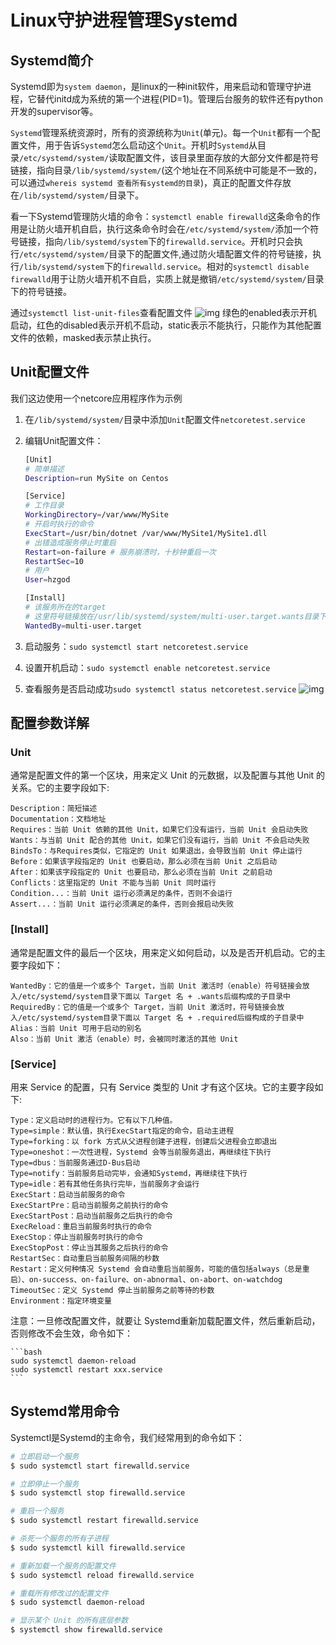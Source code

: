 # Linux守护进程管理Systemd

## Systemd简介

Systemd即为`system daemon`，是linux的一种init软件，用来启动和管理守护进程，它替代initd成为系统的第一个进程(PID=1)。管理后台服务的软件还有python开发的supervisor等。

`Systemd`管理系统资源时，所有的资源统称为`Unit`(单元)。每一个`Unit`都有一个配置文件，用于告诉`Systemd`怎么启动这个`Unit`。开机时`Systemd`从目录`/etc/systemd/system/`读取配置文件，该目录里面存放的大部分文件都是符号链接，指向目录`/lib/systemd/system/`(这个地址在不同系统中可能是不一致的，可以通过`whereis systemd 查看所有systemd的目录`)，真正的配置文件存放在`/lib/systemd/system/`目录下。


看一下Systemd管理防火墙的命令：`systemctl enable firewalld`这条命令的作用是让防火墙开机自启，执行这条命令时会在`/etc/systemd/system/`添加一个符号链接，指向`/lib/systemd/system`下的`firewalld.service`。开机时只会执行`/etc/systemd/system/`目录下的配置文件,通过防火墙配置文件的符号链接，执行`/lib/systemd/system`下的`firewalld.service`。相对的`systemctl disable firewalld`用于让防火墙开机不自启，实质上就是撤销`/etc/systemd/system/`目录下的符号链接。

通过`systemctl list-unit-files`查看配置文件
![img](http://cdn.go99.top/docs/other/linux/systemd1.png)
绿色的enabled表示开机启动，红色的disabled表示开机不启动，static表示不能执行，只能作为其他配置文件的依赖，masked表示禁止执行。

## Unit配置文件

我们这边使用一个netcore应用程序作为示例

1. 在`/lib/systemd/system/`目录中添加`Unit`配置文件`netcoretest.service`
1. 编辑Unit配置文件：

    ```bash
    [Unit]
    # 简单描述
    Description=run MySite on Centos

    [Service]
    # 工作目录
    WorkingDirectory=/var/www/MySite
    # 开启时执行的命令
    ExecStart=/usr/bin/dotnet /var/www/MySite1/MySite1.dll
    # 出错造成服务停止时重启
    Restart=on-failure # 服务崩溃时，十秒钟重启一次
    RestartSec=10
    # 用户
    User=hzgod

    [Install]
    # 该服务所在的target
    # 这里符号链接放在/usr/lib/systemd/system/multi-user.target.wants目录下
    WantedBy=multi-user.target
    ```
1. 启动服务：`sudo systemctl start netcoretest.service`
1. 设置开机启动：`sudo systemctl enable netcoretest.service`
1. 查看服务是否启动成功`sudo systemctl status netcoretest.service`
    ![img](http://cdn.go99.top/docs/other/linux/systemd2.png)

## 配置参数详解

### Unit
通常是配置文件的第一个区块，用来定义 Unit 的元数据，以及配置与其他 Unit 的关系。它的主要字段如下:

    Description：简短描述
    Documentation：文档地址
    Requires：当前 Unit 依赖的其他 Unit，如果它们没有运行，当前 Unit 会启动失败
    Wants：与当前 Unit 配合的其他 Unit，如果它们没有运行，当前 Unit 不会启动失败
    BindsTo：与Requires类似，它指定的 Unit 如果退出，会导致当前 Unit 停止运行
    Before：如果该字段指定的 Unit 也要启动，那么必须在当前 Unit 之后启动
    After：如果该字段指定的 Unit 也要启动，那么必须在当前 Unit 之前启动
    Conflicts：这里指定的 Unit 不能与当前 Unit 同时运行
    Condition...：当前 Unit 运行必须满足的条件，否则不会运行
    Assert...：当前 Unit 运行必须满足的条件，否则会报启动失败

### [Install]

通常是配置文件的最后一个区块，用来定义如何启动，以及是否开机启动。它的主要字段如下：

    WantedBy：它的值是一个或多个 Target，当前 Unit 激活时（enable）符号链接会放入/etc/systemd/system目录下面以 Target 名 + .wants后缀构成的子目录中
    RequiredBy：它的值是一个或多个 Target，当前 Unit 激活时，符号链接会放入/etc/systemd/system目录下面以 Target 名 + .required后缀构成的子目录中
    Alias：当前 Unit 可用于启动的别名
    Also：当前 Unit 激活（enable）时，会被同时激活的其他 Unit


### [Service]

用来 Service 的配置，只有 Service 类型的 Unit 才有这个区块。它的主要字段如下:

    Type：定义启动时的进程行为。它有以下几种值。
    Type=simple：默认值，执行ExecStart指定的命令，启动主进程
    Type=forking：以 fork 方式从父进程创建子进程，创建后父进程会立即退出
    Type=oneshot：一次性进程，Systemd 会等当前服务退出，再继续往下执行
    Type=dbus：当前服务通过D-Bus启动
    Type=notify：当前服务启动完毕，会通知Systemd，再继续往下执行
    Type=idle：若有其他任务执行完毕，当前服务才会运行
    ExecStart：启动当前服务的命令
    ExecStartPre：启动当前服务之前执行的命令
    ExecStartPost：启动当前服务之后执行的命令
    ExecReload：重启当前服务时执行的命令
    ExecStop：停止当前服务时执行的命令
    ExecStopPost：停止当其服务之后执行的命令
    RestartSec：自动重启当前服务间隔的秒数
    Restart：定义何种情况 Systemd 会自动重启当前服务，可能的值包括always（总是重启）、on-success、on-failure、on-abnormal、on-abort、on-watchdog
    TimeoutSec：定义 Systemd 停止当前服务之前等待的秒数
    Environment：指定环境变量

注意：一旦修改配置文件，就要让 Systemd重新加载配置文件，然后重新启动，否则修改不会生效，命令如下：

    ```bash
    sudo systemctl daemon-reload  
    sudo systemctl restart xxx.service
    ```

## Systemd常用命令

Systemctl是Systemd的主命令，我们经常用到的命令如下：

```bash
# 立即启动一个服务
$ sudo systemctl start firewalld.service

# 立即停止一个服务
$ sudo systemctl stop firewalld.service

# 重启一个服务
$ sudo systemctl restart firewalld.service

# 杀死一个服务的所有子进程
$ sudo systemctl kill firewalld.service

# 重新加载一个服务的配置文件
$ sudo systemctl reload firewalld.service

# 重载所有修改过的配置文件
$ sudo systemctl daemon-reload

# 显示某个 Unit 的所有底层参数
$ systemctl show firewalld.service
```